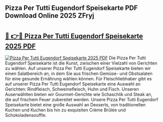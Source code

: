 ## Pizza Per Tutti Eugendorf Speisekarte PDF Download Online 2025 ZFryj

# <h2><a href="http://gc6ssmc.nevu.top/?p=Pizza+Per+Tutti+Eugendorf+Speisekarte">🔗 👉🔴 Pizza Per Tutti Eugendorf Speisekarte 2025 PDF</a></h2>

[![Pizza Per Tutti Eugendorf Speisekarte 2025 PDF](https://i.imgur.com/dBaPXMq.png)](http://gc6ssmc.nevu.top/?p=Pizza+Per+Tutti+Eugendorf+Speisekarte)
Die Pizza Per Tutti Eugendorf Speisekarte ist die Kunst, zwischen einer Vielzahl von Gerichten zu wählen. Auf unserer Pizza Per Tutti Eugendorf Speisekarte bieten wir einen Salatbereich an, in dem Sie aus frischen Gemüse- und Obstsalaten für eine gesunde Ernährung wählen können. Für Fleischliebhaber gibt es auf unserer Pizza Per Tutti Eugendorf Speisekarte eine Auswahl an Gerichten: Rindfleisch, Schweinefleisch, Huhn und Fisch. Unseren Auserwählten bieten wir Gourmet-Gerichte wie Schaschlik und Steak an, die auf frischem Feuer zubereitet werden. Unsere Pizza Per Tutti Eugendorf Speisekarte bietet eine große Auswahl an Desserts, von traditionellen Kuchen und Kuchen bis hin zu exquisiten Crème Brûlée und Schokoladensouffle.
